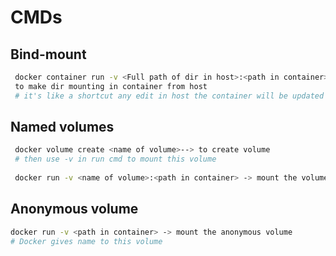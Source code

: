 # CMDs

## Bind-mount

```bash
 docker container run -v <Full path of dir in host>:<path in container> -->
 to make dir mounting in container from host 
 # it's like a shortcut any edit in host the container will be updated 
```

## Named volumes

```bash
 docker volume create <name of volume>--> to create volume 
 # then use -v in run cmd to mount this volume
 
 docker run -v <name of volume>:<path in container> -> mount the volume 
```

## Anonymous volume

```bash
docker run -v <path in container> -> mount the anonymous volume 
# Docker gives name to this volume 
```
